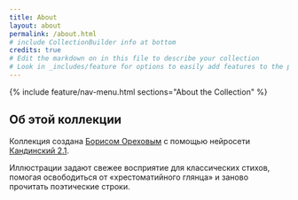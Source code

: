 ```yaml
---
title: About
layout: about
permalink: /about.html
# include CollectionBuilder info at bottom
credits: true
# Edit the markdown on in this file to describe your collection
# Look in _includes/feature for options to easily add features to the page
---
```


{% include feature/nav-menu.html sections="About the Collection" %}

## Об этой коллекции

Коллекция создана [Борисом Ореховым](http://nevmenandr.net/bo.php) с помощью нейросети  [Кандинский 2.1](tg://resolve?domain=kandinsky21_bot).

Иллюстрации задают свежее восприятие для классических стихов, помогая освободиться от «хрестоматийного глянца» и заново прочитать поэтические строки.


